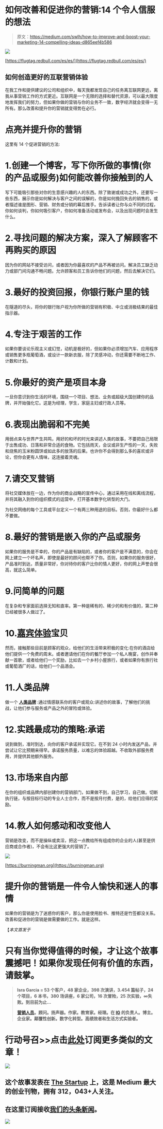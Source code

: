 # 如何改善和促进你的营销:14 个令人信服的想法

> 原文：<https://medium.com/swlh/how-to-improve-and-boost-your-marketing-14-compelling-ideas-d865eef4b586>

![](img/92d1ba271f88090241a4112f7e0cd0c9.png)

[https://flugtag.redbull.com/es/es/](https://flugtag.redbull.com/es/es/)

## 如何创造更好的互联营销体验

在我工作和提供建议的公司和组织中，每天我都发现自己的任务离互联网更远，离我从事营销工作的方式更近。互联网是一个无限的选择和替代资源，可以最大限度地发挥我们的努力，但如果你做的营销与你的业务不一致，数字经济就会变得一无所有。那么改善和提升你的营销就变得势在必行。

# 点亮并提升你的营销

这里有 14 个促进营销的方法:

# 1.创建一个博客，写下你所做的事情(你的产品或服务)如何能改善你接触到的人

写下可能吸引那些对你的生意感兴趣的人的东西。除了致谢或成功之外，还要写一些东西，展示你是如何解决与客户之间的误解的，你是如何挽回失去的销售的，或者描述谁是图形、营销、财务或分销的幕后推手。告诉读者让你与众不同的过程，你如何谈判，你如何吸引客户，你如何准备活动或发布会，以及出现问题时会发生什么。

# 2.寻找问题的解决方案，深入了解顾客不再购买的原因

因为你的网站不接受访问，或者因为你最喜欢的产品不再被访问。解决员工缺乏动力或部门间沟通不畅问题。允许顾客和员工告诉你他们的问题，然后去解决它们。

# 3.最好的投资回报，你银行账户里的钱

在隧道的尽头，将你的银行账户视为你所做的营销有积极、中立或消极结果的最佳指示器。

# 4.专注于艰苦的工作

如果你要谈论乐观主义或幻觉，动机是极好的，但如果你必须增加汽车、应用程序或销售更多瓶葡萄酒，或设计一款新衣服，除了灵感冲动，你还需要不断地工作、计数和计划。

# 5.你最好的资产是项目本身

一旦你意识到你生活的环境，围绕一个项目、想法、业务或超级大国创建你的品牌，并开始强化它。这是为经理，学生，家庭主妇或行政人员等。

# 6.表现出脆弱和不完美

用弱点来与世界产生共鸣，用好的和坏的时光来讲述人类的故事，不要把自己局限于出售成功、日落和非常合适的食物。它包括雨天，会议或非生产性的一天，失败和烧焦的玉米粉圆饼或如此多的放荡的后果。也许你不会得到那么多的喜欢或评论，但你会更有人情味，这连接着灵魂。

# 7.请交叉营销

将社交媒体放在一边，作为你的商业战略的宣传中心，通过采用在线和离线流程，并将其融入到你的组织模式的运营中，打开基本数字化转型的大门。

为社交网络的每个工具或平台定义一个有两三种用途的目标。否则，你最好什么都不要做。

# 8.最好的营销是嵌入你的产品或服务

如果你的服务是不幸的，你的产品是有缺陷的，或者你的客户是不满意的，你会在网上建立一个坏名声，即使是最好的顾问也帮不了你。否则，如果你的服务很好，产品准时到达，质量非常好，你对待你的客户比你的情人更好，你的网上声誉会很高，就这么简单。

# 9.问简单的问题

在复杂和专家面前选择无知和直率。第一种是稀有的、稀少的和有价值的，第二种已经被很多人做过了。

# 10.[嘉宾体验](https://www.entrepreneur.com/article/206760)宝贝

然而，接触那些目前是顾客的观众，给他们的生活带来积极的变化:在你的酒店给他们提供一个免费的周末。或者邀请他们在你的餐厅参加一个私人晚宴，创作并奉献一首歌，或者给他们一个奖励，比如去一个乡村小屋旅行，或者如果你有旅行社或葡萄酒厂的话，给他们一个品酒会。

# 11.人类品牌

做一个 [**人类品牌**](https://isragarcia.com/17-habits-for-staying-human) :通过情感联系你的客户或观众:讲述你的故事，了解他们的挑战，让他们参与服务或产品之外的冒险或体验。

# 12.实践最成功的策略:承诺

说到做到，准时到达，向你的客户承诺并实现它。在不到 24 小时内发送产品，并尝试让它比预期来得早。承诺服务质量，以难忘的体验超越。不收取外部服务费用，并提供其他额外服务。

# 13.市场来自内部

在你的组织或品牌内部创建你的营销部门，如果做不到，自己学习，自己做。切断执行链，与按目标行动的专业人士合作，而不是按月付费，是的，给他们应得的奖励。

# 14.教人如何感动和改变他人

营销是改变，而不是操纵或卖淫，把这一点教给所有组成你的企业的人(甚至是供应商或合作者)，不会有比这更强大的营销了。

![](img/3805ef497b9e1e111b9f55e1dee586f0.png)

[https://burningman.org](https://burningman.org)

# 提升你的营销是一件令人愉快和迷人的事情

如果你的营销是为了迷惑你的客户，那么你是使用脸书、推特还是竹签都没关系。改善和促进你的营销是做需要做的工作。就是这样。

【*本文首发于*[](https://isragarcia.com/improving-boosting-your-marketing)

# **只有当你觉得值得的时候，才让这个故事震撼吧！如果你发现任何有价值的东西，请鼓掌。**

> **Isra Garcia = 53 个客户，48 家企业，398 次演讲，3.454 篇帖子，24 个项目，6 本书，380 场讲座，6 家公司，16 次冒险，25 次实验，∞失败。到目前为止…**
> 
> **[营销人员](https://isragarcia.com/wp/marketer)。顾问。扬声器。作家。教育家。经理。在 [IG](http://thisisig.com) 的负责人。博主。企业家。颠覆性创新。数字化转型。高绩效者和生活方式实验者。**

# **行动号召>>点击[此处](http://feeds.feedburner.com/isragarcia)订阅更多类似的文章！**

**[![](img/308a8d84fb9b2fab43d66c117fcc4bb4.png)](https://medium.com/swlh)**

## **这个故事发表在 [The Startup](https://medium.com/swlh) 上，这是 Medium 最大的创业刊物，拥有 312，043+人关注。**

## **在这里订阅接收[我们的头条新闻](http://growthsupply.com/the-startup-newsletter/)。**

**[![](img/b0164736ea17a63403e660de5dedf91a.png)](https://medium.com/swlh)**